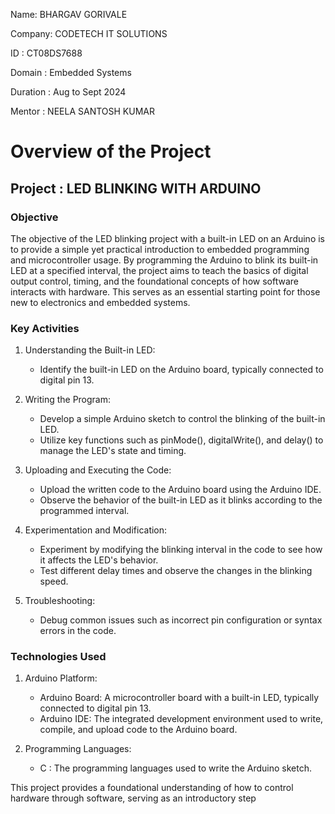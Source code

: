 
Name: BHARGAV GORIVALE

Company: CODETECH IT SOLUTIONS

ID : CT08DS7688

Domain : Embedded Systems

Duration : Aug to Sept 2024

Mentor : NEELA SANTOSH KUMAR

# **Overview of the Project**

## **Project : LED BLINKING WITH ARDUINO**

### **Objective**

The objective of the LED blinking project with a built-in LED on an Arduino is to provide a simple yet practical introduction to embedded programming and microcontroller usage. By programming the Arduino to blink its built-in LED at a specified interval, the project aims to teach the basics of digital output control, timing, and the foundational concepts of how software interacts with hardware. This serves as an essential starting point for those new to electronics and embedded systems.

### **Key Activities**

1. Understanding the Built-in LED:

    - Identify the built-in LED on the Arduino board, typically connected to digital pin 13.

2. Writing the Program:
    - Develop a simple Arduino sketch to control the blinking of the built-in LED.
    - Utilize key functions such as pinMode(), digitalWrite(), and delay() to manage the LED's state and timing.
      
4. Uploading and Executing the Code:
    - Upload the written code to the Arduino board using the Arduino IDE.
    - Observe the behavior of the built-in LED as it blinks according to the programmed interval.
      
6. Experimentation and Modification:
    - Experiment by modifying the blinking interval in the code to see how it affects the LED's behavior.
    - Test different delay times and observe the changes in the blinking speed.

7. Troubleshooting:
    - Debug common issues such as incorrect pin configuration or syntax errors in the code.

### **Technologies Used**

1. Arduino Platform:
    - Arduino Board: A microcontroller board with a built-in LED, typically connected to digital pin 13.
    - Arduino IDE: The integrated development environment used to write, compile, and upload code to the Arduino board.
      
2. Programming Languages:
    - C : The programming languages used to write the Arduino sketch.

This project provides a foundational understanding of how to control hardware through software, serving as an introductory step

